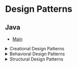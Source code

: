 # Design Patterns

## Java

* [Main](src/main/java/org/designpatterns/Main.java)

<details>
<summary>Creational Design Patterns</summary>

* [Abstract factory](src/main/java/org/designpatterns/creational/abstract_factory)

* [Builder](src/main/java/org/designpatterns/creational/builder)

* [Factory method](src/main/java/org/designpatterns/creational/factory_method)

* [Lazy initialization](src/main/java/org/designpatterns/creational/lazy_initialization)

* [Object pool](src/main/java/org/designpatterns/creational/object_pool)

* [Prototype](src/main/java/org/designpatterns/creational/prototype)

* [Singleton](src/main/java/org/designpatterns/creational/singleton)

</details>

<details>
<summary>Behavioral Design Patterns</summary>
</details>

<details>
<summary>Structural Design Patterns</summary>

* [Adapter](src/main/java/org/designpatterns/structural)

</details>